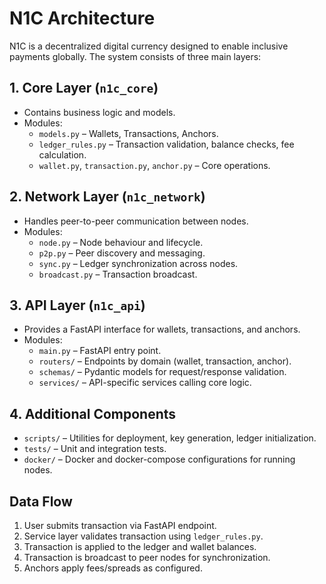 # N1C Architecture

N1C is a decentralized digital currency designed to enable inclusive payments globally. The system consists of three main layers:

## 1. Core Layer (`n1c_core`)
- Contains business logic and models.
- Modules:
  - `models.py` – Wallets, Transactions, Anchors.
  - `ledger_rules.py` – Transaction validation, balance checks, fee calculation.
  - `wallet.py`, `transaction.py`, `anchor.py` – Core operations.

## 2. Network Layer (`n1c_network`)
- Handles peer-to-peer communication between nodes.
- Modules:
  - `node.py` – Node behaviour and lifecycle.
  - `p2p.py` – Peer discovery and messaging.
  - `sync.py` – Ledger synchronization across nodes.
  - `broadcast.py` – Transaction broadcast.

## 3. API Layer (`n1c_api`)
- Provides a FastAPI interface for wallets, transactions, and anchors.
- Modules:
  - `main.py` – FastAPI entry point.
  - `routers/` – Endpoints by domain (wallet, transaction, anchor).
  - `schemas/` – Pydantic models for request/response validation.
  - `services/` – API-specific services calling core logic.

## 4. Additional Components
- `scripts/` – Utilities for deployment, key generation, ledger initialization.
- `tests/` – Unit and integration tests.
- `docker/` – Docker and docker-compose configurations for running nodes.

## Data Flow
1. User submits transaction via FastAPI endpoint.
2. Service layer validates transaction using `ledger_rules.py`.
3. Transaction is applied to the ledger and wallet balances.
4. Transaction is broadcast to peer nodes for synchronization.
5. Anchors apply fees/spreads as configured.
